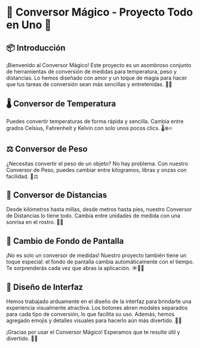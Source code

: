 # 🌟 Conversor Mágico - Proyecto Todo en Uno 🌟

## 📦 Introducción

¡Bienvenido al Conversor Mágico! Este proyecto es un asombroso conjunto de herramientas de conversión de medidas para temperatura, peso y distancias. Lo hemos diseñado con amor y un toque de magia para hacer que tus tareas de conversión sean más sencillas y entretenidas. 🎩✨

## 🌡️ Conversor de Temperatura

Puedes convertir temperaturas de forma rápida y sencilla. Cambia entre grados Celsius, Fahrenheit y Kelvin con solo unos pocos clics. 🌡️❄️🔥

## ⚖️ Conversor de Peso

¿Necesitas convertir el peso de un objeto? No hay problema. Con nuestro Conversor de Peso, puedes cambiar entre kilogramos, libras y onzas con facilidad. 💪⚖️

## 📏 Conversor de Distancias

Desde kilómetros hasta millas, desde metros hasta pies, nuestro Conversor de Distancias lo tiene todo. Cambia entre unidades de medida con una sonrisa en el rostro. 🚗🚴

## 🌌 Cambio de Fondo de Pantalla

¡No es solo un conversor de medidas! Nuestro proyecto también tiene un toque especial: el fondo de pantalla cambia automáticamente con el tiempo. Te sorprenderás cada vez que abras la aplicación. ☀️🌙🌆

## 🎨 Diseño de Interfaz

Hemos trabajado arduamente en el diseño de la interfaz para brindarte una experiencia visualmente atractiva. Los botones abren modales separados para cada tipo de conversión, lo que facilita su uso. Además, hemos agregado emojis y detalles visuales para hacerlo aún más divertido. 🎨🚀


¡Gracias por usar el Conversor Mágico! Esperamos que te resulte útil y divertido. 🚀✨
